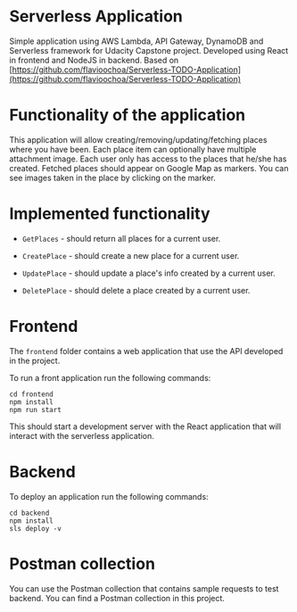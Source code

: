 # Serverless Application

Simple application using AWS Lambda, API Gateway, DynamoDB and Serverless framework for Udacity Capstone project.
Developed using React in frontend and NodeJS in backend.
Based on [https://github.com/flavioochoa/Serverless-TODO-Application](https://github.com/flavioochoa/Serverless-TODO-Application)


# Functionality of the application

This application will allow creating/removing/updating/fetching places where you have been. Each place item can optionally have multiple attachment image. Each user only has access to the places that he/she has created. Fetched places should appear on Google Map as markers. You can see images taken in the place by clicking on the marker.

# Implemented functionality

* `GetPlaces` - should return all places for a current user.

* `CreatePlace` - should create a new place for a current user.

* `UpdatePlace` - should update a place's info created by a current user.

* `DeletePlace` - should delete a place created by a current user.

# Frontend

The `frontend` folder contains a web application that use the API developed in the project.

To run a front application run the following commands:

```
cd frontend
npm install
npm run start
```

This should start a development server with the React application that will interact with the serverless application.

# Backend

To deploy an application run the following commands:

```
cd backend
npm install
sls deploy -v
```

# Postman collection

You can use the Postman collection that contains sample requests to test backend. You can find a Postman collection in this project.